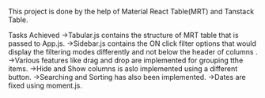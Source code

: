This project is done by the help of Material React Table(MRT) and Tanstack Table.

Tasks Achieved ->Tabular.js contains the structure of MRT table that is passed to App.js. ->Sidebar.js contains the ON click filter options that would display the filtering modes differently and not below the header of columns . ->Various features like drag and drop are implemented for grouping tthe items. ->Hide and Show columns is aslo implemented using a different button. ->Searching and Sorting has also been implemented. ->Dates are fixed using moment.js.



